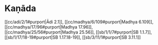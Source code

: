 # Kaṇāda

[[cc/adi/2/1#purport|Ādi 2.1]], [[cc/madhya/6/109#purport|Madhya 6.109]], [[cc/madhya/17/96#purport|Madhya 17.96]], [[cc/madhya/25/56#purport|Madhya 25.56]], [[sb/1/1/7#purport|SB 1.1.7]], [[sb/1/17/18-19#purport|SB 1.17.18-19]], [[sb/3/11/1#purport|SB 3.11.1]]

